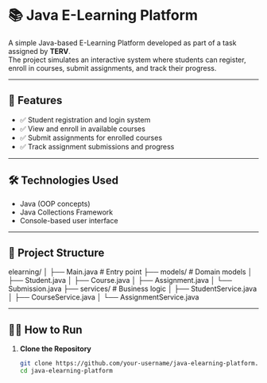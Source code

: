 # 📚 Java E-Learning Platform

A simple Java-based E-Learning Platform developed as part of a task assigned by **TERV**.  
The project simulates an interactive system where students can register, enroll in courses, submit assignments, and track their progress.

---

## 🚀 Features

- ✅ Student registration and login system
- ✅ View and enroll in available courses
- ✅ Submit assignments for enrolled courses
- ✅ Track assignment submissions and progress

---

## 🛠️ Technologies Used

- Java (OOP concepts)
- Java Collections Framework
- Console-based user interface

---

## 📂 Project Structure

elearning/
│
├── Main.java # Entry point
├── models/ # Domain models
│ ├── Student.java
│ ├── Course.java
│ ├── Assignment.java
│ └── Submission.java
├── services/ # Business logic
│ ├── StudentService.java
│ ├── CourseService.java
│ └── AssignmentService.java

---

## 🧑‍💻 How to Run

1. **Clone the Repository**
   ```bash
   git clone https://github.com/your-username/java-elearning-platform.git
   cd java-elearning-platform